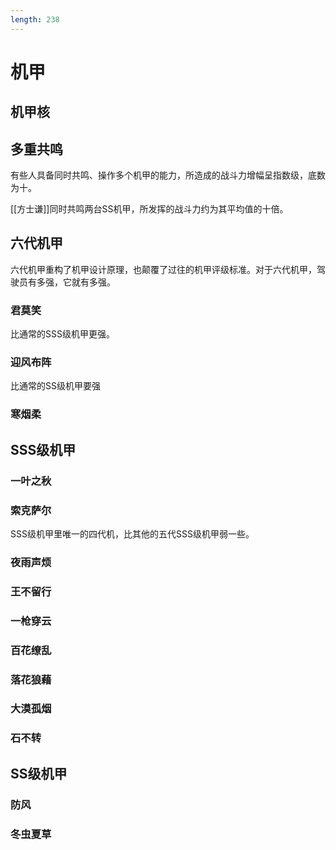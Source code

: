 ```yaml
---
length: 238
---
```


# 机甲

## 机甲核

## 多重共鸣

有些人具备同时共鸣、操作多个机甲的能力，所造成的战斗力增幅呈指数级，底数为十。

[[方士谦]]同时共鸣两台SS机甲，所发挥的战斗力约为其平均值的十倍。

## 六代机甲

六代机甲重构了机甲设计原理，也颠覆了过往的机甲评级标准。对于六代机甲，驾驶员有多强，它就有多强。

### 君莫笑

比通常的SSS级机甲更强。

### 迎风布阵

比通常的SS级机甲要强

### 寒烟柔

## SSS级机甲

### 一叶之秋

### 索克萨尔

SSS级机甲里唯一的四代机，比其他的五代SSS级机甲弱一些。

### 夜雨声烦

### 王不留行

### 一枪穿云

### 百花缭乱

### 落花狼藉

### 大漠孤烟

### 石不转

## SS级机甲

### 防风

### 冬虫夏草
